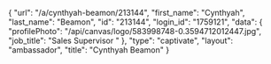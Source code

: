 {
    "url": "\/a\/cynthyah-beamon\/213144",
    "first_name": "Cynthyah",
    "last_name": "Beamon",
    "id": "213144",
    "login_id": "1759121",
    "data": {
        "profilePhoto": "\/api\/canvas\/logo\/583998748-0.3594712012447.jpg",
        "job_title": "Sales Supervisor "
    },
    "type": "captivate",
    "layout": "ambassador",
    "title": "Cynthyah Beamon"
}